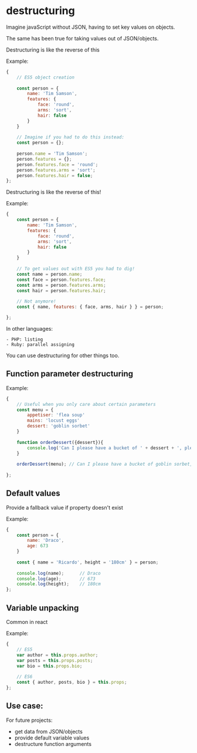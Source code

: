 
# destructuring


Imagine javaScript without JSON, having to set key values on objects.

The same has been true for taking values out of JSON/objects.

Destructuring is like the reverse of this

Example:

```javascript
{
    // ES5 object creation
    
    const person = {
        name: 'Tim Samson',
        features: {
            face: 'round',
            arms: 'sort',
            hair: false
        }
    }
    
    // Imagine if you had to do this instead:
    const person = {};
    
    person.name = 'Tim Samson';
    person.features = {};
    person.features.face = 'round';
    person.features.arms = 'sort';
    person.features.hair = false;
};
```

Destructuring is like the reverse of this!

Example:

```javascript
{
    const person = {
        name: 'Tim Samson',
        features: {
            face: 'round',
            arms: 'sort',
            hair: false
        }
    }
    
    // To get values out with ES5 you had to dig!
    const name = person.name;
    const face = person.features.face;
    const arms = person.features.arms;
    const hair = person.features.hair;
    
    // Not anymore!
    const { name, features: { face, arms, hair } } = person;

};
```

In other languages: 

    - PHP: listing
    - Ruby: parallel assigning

You can use destructuring for other things too.


## Function parameter destructuring

Example:

```javascript
{
    // Useful when you only care about certain parameters
    const menu = {
        appetiser: 'flea soup'
        mains: 'locust eggs'
        dessert: 'goblin sorbet'
    }
    
    function orderDessert({dessert}){
        console.log('Can I please have a bucket of ' + dessert + ', please?');
    }
    
    orderDessert(menu); // Can I please have a bucket of goblin sorbet, please?
    
};
```

## Default values

Provide a fallback value if property doesn't exist

Example:

```javascript
{
    const person = {
        name: 'Draco',
        age: 673
    }
    
    const { name = 'Ricardo', height = '180cm' } = person;
    
    console.log(name);      // Draco
    console.log(age);       // 673
    console.log(height);    // 180cm
};
```

## Variable unpacking

Common in react

Example:

```javascript
{
    // ES5
    var author = this.props.author;
    var posts = this.props.posts;
    var bio = this.props.bio;
        
    // ES6
    const { author, posts, bio } = this.props;  
};
```

## Use case: 

For future projects:

- get data from JSON/objects
- provide default variable values
- destructure function arguments

